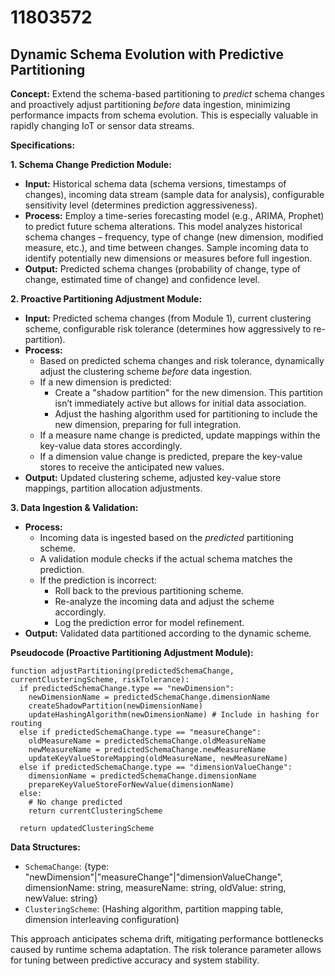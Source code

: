 # 11803572

## Dynamic Schema Evolution with Predictive Partitioning

**Concept:** Extend the schema-based partitioning to *predict* schema changes and proactively adjust partitioning *before* data ingestion, minimizing performance impacts from schema evolution. This is especially valuable in rapidly changing IoT or sensor data streams.

**Specifications:**

**1. Schema Change Prediction Module:**

*   **Input:** Historical schema data (schema versions, timestamps of changes), incoming data stream (sample data for analysis), configurable sensitivity level (determines prediction aggressiveness).
*   **Process:**  Employ a time-series forecasting model (e.g., ARIMA, Prophet) to predict future schema alterations.  This model analyzes historical schema changes – frequency, type of change (new dimension, modified measure, etc.), and time between changes.  Sample incoming data to identify potentially new dimensions or measures before full ingestion.
*   **Output:**  Predicted schema changes (probability of change, type of change, estimated time of change) and confidence level.

**2.  Proactive Partitioning Adjustment Module:**

*   **Input:** Predicted schema changes (from Module 1), current clustering scheme, configurable risk tolerance (determines how aggressively to re-partition).
*   **Process:**  
    *   Based on predicted schema changes and risk tolerance, dynamically adjust the clustering scheme *before* data ingestion.
    *   If a new dimension is predicted:
        *   Create a "shadow partition" for the new dimension. This partition isn’t immediately active but allows for initial data association.
        *   Adjust the hashing algorithm used for partitioning to include the new dimension, preparing for full integration.
    *   If a measure name change is predicted, update mappings within the key-value data stores accordingly.
    *   If a dimension value change is predicted, prepare the key-value stores to receive the anticipated new values.
*   **Output:** Updated clustering scheme, adjusted key-value store mappings, partition allocation adjustments.

**3. Data Ingestion & Validation:**

*   **Process:**
    *   Incoming data is ingested based on the *predicted* partitioning scheme.
    *   A validation module checks if the actual schema matches the prediction.
    *   If the prediction is incorrect:
        *   Roll back to the previous partitioning scheme.
        *   Re-analyze the incoming data and adjust the scheme accordingly.
        *   Log the prediction error for model refinement.
*   **Output:** Validated data partitioned according to the dynamic scheme.

**Pseudocode (Proactive Partitioning Adjustment Module):**

```
function adjustPartitioning(predictedSchemaChange, currentClusteringScheme, riskTolerance):
  if predictedSchemaChange.type == "newDimension":
    newDimensionName = predictedSchemaChange.dimensionName
    createShadowPartition(newDimensionName)
    updateHashingAlgorithm(newDimensionName) # Include in hashing for routing
  else if predictedSchemaChange.type == "measureChange":
    oldMeasureName = predictedSchemaChange.oldMeasureName
    newMeasureName = predictedSchemaChange.newMeasureName
    updateKeyValueStoreMapping(oldMeasureName, newMeasureName)
  else if predictedSchemaChange.type == "dimensionValueChange":
    dimensionName = predictedSchemaChange.dimensionName
    prepareKeyValueStoreForNewValue(dimensionName)
  else:
    # No change predicted
    return currentClusteringScheme

  return updatedClusteringScheme
```

**Data Structures:**

*   `SchemaChange`:  {type: "newDimension"|"measureChange"|"dimensionValueChange", dimensionName: string, measureName: string, oldValue: string, newValue: string}
*   `ClusteringScheme`:  (Hashing algorithm, partition mapping table, dimension interleaving configuration)

This approach anticipates schema drift, mitigating performance bottlenecks caused by runtime schema adaptation. The risk tolerance parameter allows for tuning between predictive accuracy and system stability.